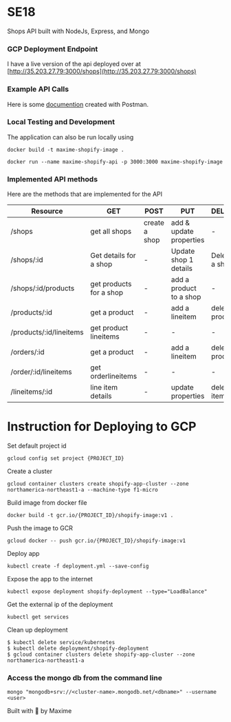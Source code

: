 # SE18
Shops API built with NodeJs, Express, and Mongo

### GCP Deployment Endpoint
I have a live version of the api deployed over at
[http://35.203.27.79:3000/shops](http://35.203.27.79:3000/shops)

### Example API Calls
Here is some [documention](https://documenter.getpostman.com/view/5353897/RWaPskhE)
created with Postman.

### Local Testing and Development
The application can also be run locally using

```
docker build -t maxime-shopify-image .

docker run --name maxime-shopify-api -p 3000:3000 maxime-shopify-image
```

### Implemented API methods
Here are the methods that are implemented for the API

| Resource                | GET                     | POST          | PUT                     | DELETE           |
|-------------------------|-------------------------|---------------|-------------------------|------------------|
| /shops                  | get all shops           | create a shop | add & update properties | -                |
| /shops/:id              | Get details for a shop  | -             | Update shop 1 details   | Delete a shop    |
| /shops/:id/products     | get products for a shop | -             | add a product to a shop | -                |
| /products/:id           | get a product           | -             | add a lineitem          | delete a product |
| /products/:id/lineitems | get product lineitems   | -             | -                       | -                |
| /orders/:id             | get a product           | -             | add a lineitem          | delete a product |
| /order/:id/lineitems    | get orderlineitems      | -             | -                       | -                |
| /lineitems/:id          | line item details       | -             | update properties       | delete item      |


# Instruction for Deploying to GCP

Set default project id

```
gcloud config set project {PROJECT_ID}
``` 

Create a cluster

```
gcloud container clusters create shopify-app-cluster --zone northamerica-northeast1-a --machine-type f1-micro
```

Build image from docker file

```
docker build -t gcr.io/{PROJECT_ID}/shopify-image:v1 .
``` 

Push the image to GCR
```
gcloud docker -- push gcr.io/{PROJECT_ID}/shopify-image:v1
```

Deploy app
```
kubectl create -f deployment.yml --save-config
```

Expose the app to the internet

```
kubectl expose deployment shopify-deployment --type="LoadBalance"
```

Get the external ip of the deployment

```
kubectl get services
```

Clean up deployment

```
$ kubectl delete service/kubernetes
$ kubectl delete deployment/shopify-deployment
$ gcloud container clusters delete shopify-app-cluster --zone northamerica-northeast1-a
```

### Access the mongo db from the command line

`mongo "mongodb+srv://<cluster-name>.mongodb.net/<dbname>" --username <user>`

Built with :purple_heart: by Maxime

